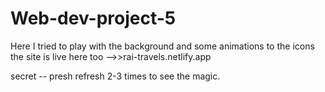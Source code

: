 # Web-dev-project-5
Here I tried to play with the background and some animations to the icons 
the site is live here too -->>rai-travels.netlify.app


secret -- presh refresh 2-3 times to see the magic.
